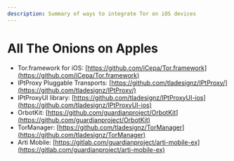```yaml
---
description: Summary of ways to integrate Tor on iOS devices
---
```


# All The Onions on Apples

* Tor.framework for iOS: [https://github.com/iCepa/Tor.framework](https://github.com/iCepa/Tor.framework)
* IPtProxy Pluggable Transports: [https://github.com/tladesignz/IPtProxy/](https://github.com/tladesignz/IPtProxy/)
* IPtProxyUI library: [https://github.com/tladesignz/IPtProxyUI-ios](https://github.com/tladesignz/IPtProxyUI-ios)
* OrbotKit: [https://github.com/guardianproject/OrbotKit](https://github.com/guardianproject/OrbotKit)
* TorManager: [https://github.com/tladesignz/TorManager](https://github.com/tladesignz/TorManager)
* Arti Mobile: [https://gitlab.com/guardianproject/arti-mobile-ex](https://gitlab.com/guardianproject/arti-mobile-ex)

